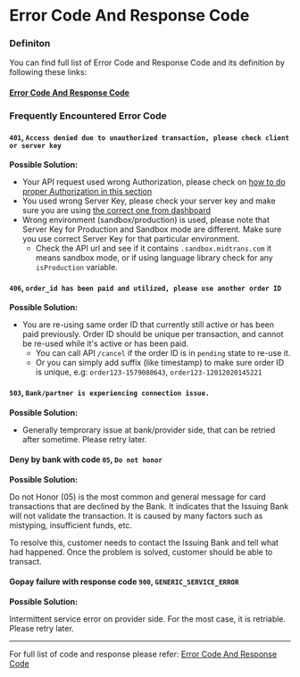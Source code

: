 # Error Code And Response Code

### Definiton

You can find full list of Error Code and Response Code and its definition by following these links:

<div class="my-card">

#### [Error Code And Response Code](https://api-docs.midtrans.com/#status-code)
</div>

### Frequently Encountered Error Code

#### `401`, `Access denied due to unauthorized transaction, please check client or server key`

**Possible Solution:**
- Your API request used wrong Authorization, please check on [how to do proper Authorization in this section](/en/technical-reference/api-header.md)
- You used wrong Server Key, please check your server key and make sure you are using [the correct one from dashboard](/en/midtrans-account/overview?id=retrieving-api-access-keys.md)
- Wrong environment (sandbox/production) is used, please note that Server Key for Production and Sandbox mode are different. Make sure you use correct Server Key for that particular environment.
	- Check the API url and see if it contains `.sandbox.midtrans.com` it means sandbox mode, or if using language library check for any `isProduction` variable.

#### `406`, `order_id has been paid and utilized, please use another order ID`

**Possible Solution:**
- You are re-using same order ID that currently still active or has been paid previously. Order ID should be unique per transaction, and cannot be re-used while it's active or has been paid. 
	- You can call API `/cancel` if the order ID is in `pending` state to re-use it.
	- Or you can simply add suffix (like timestamp) to make sure order ID is unique, e.g: `order123-1579080643`, `order123-12012020145221`

#### `503`, `Bank/partner is experiencing connection issue.`

**Possible Solution:**
- Generally temprorary issue at bank/provider side, that can be retried after sometime. Please retry later.

#### Deny by bank with code `05`, `Do not honor`

**Possible Solution:**

Do not Honor (05) is the most common and general message for card transactions that are declined by the Bank. It indicates that the Issuing Bank will not validate the transaction. It is caused by many factors such as mistyping, insufficient funds, etc.

To resolve this, customer needs to contact the Issuing Bank and tell what had happened. Once the problem is solved, customer should be able to transact.

#### Gopay failure with response code `900`, `GENERIC_SERVICE_ERROR`

**Possible Solution:**

Intermittent service error on provider side. For the most case, it is retriable. Please retry later.

<hr>

For full list of code and response please refer: [Error Code And Response Code](https://api-docs.midtrans.com/#status-code)